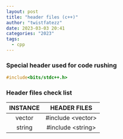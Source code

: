 ```yaml
---
layout: post
title: "header files (c++)"
author: "twistfatezz"
date: 2023-03-03 20:41
categories: "2023"
tags:
  - cpp
---
```

### Special header used for code rushing
```c
#include<bits/stdc++.h>
```

### Header files check list

| INSTANCE | HEADER FILES              |
|:--------:|:-------------------------:|
| vector   | #include \<vector\>       |
| string   | #include \<string\>       |



